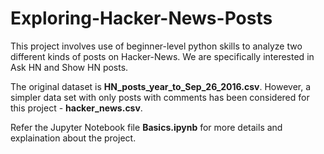 # Exploring-Hacker-News-Posts
This project involves use of beginner-level python skills to analyze two different kinds of posts on Hacker-News. We are specifically interested in Ask HN and Show HN posts.

The original dataset is **HN_posts_year_to_Sep_26_2016.csv**. However, a simpler data set with only posts with comments has been considered for this project - **hacker_news.csv**.

Refer the Jupyter Notebook file **Basics.ipynb** for more details and explaination about the project.
